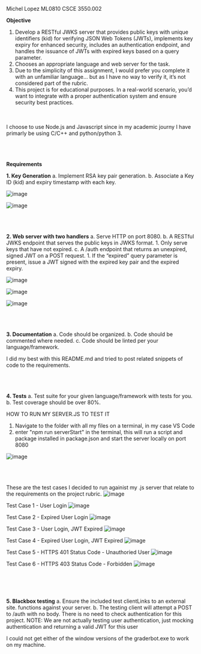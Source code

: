 Michel Lopez
ML0810
CSCE 3550.002 

**Objective**
1. Develop a RESTful JWKS server that provides public keys with unique identifiers (kid) for verifying JSON Web Tokens (JWTs), implements key expiry for enhanced security, includes an authentication endpoint, and handles the issuance of JWTs with expired keys based on a query parameter.
2. Chooses an appropriate language and web server for the task.
3. Due to the simplicity of this assignment, I would prefer you complete it with an unfamiliar language… but as I have no way to verify it, it’s not considered part of the rubric.
4. This project is for educational purposes. In a real-world scenario, you’d want to integrate with a proper authentication system and ensure security best practices.

<br/><br/>
I choose to use Node.js and Javascript since in my academic journy I have primarly be using C/C++ and python/python 3.
<br/><br/>
<br/><br/>

**Requirements**

**1. Key Generation** a. Implement RSA key pair generation. b. Associate a Key ID (kid) and expiry timestamp with each key.


![image](https://github.com/zzyztx/Project1/assets/91233057/43f371d4-5956-4b3a-aac4-1e18ceaece56)

![image](https://github.com/zzyztx/Project1/assets/91233057/bdb66519-ef03-4b12-923d-f9feb50d3312)
<br/><br/>
<br/><br/>


**2. Web server with two handlers** a. Serve HTTP on port 8080. b. A RESTful JWKS endpoint that serves the public keys in JWKS format. 1. Only serve keys that have not expired. c. A /auth endpoint that returns an unexpired, signed JWT on a POST request. 1. If the “expired” query parameter is present, issue a JWT signed with the expired key pair and the expired expiry.

![image](https://github.com/zzyztx/Project1/assets/91233057/b4e179c3-54aa-4fa2-9e72-0f590cd03ab8)

![image](https://github.com/zzyztx/Project1/assets/91233057/e95d93fc-b6b0-4cdb-90bd-d914a9466541)

![image](https://github.com/zzyztx/Project1/assets/91233057/58b2e622-701b-477e-9b7b-902e97ff2599)
<br/><br/>
<br/><br/>


**3. Documentation** a. Code should be organized. b. Code should be commented where needed. c. Code should be linted per your language/framework.

I did my best with this README.md and tried to post related snippets of code to the requirements.
<br/><br/>
<br/><br/>


**4. Tests** a. Test suite for your given language/framework with tests for you. b. Test coverage should be over 80%.

HOW TO RUN MY SERVER.JS TO TEST IT
1. Navigate to the folder with all my files on a terminal, in my case VS Code
2. enter "npm run serverStart" in the terminal, this will run a script and package installed in package.json and start the server locally on port 8080

![image](https://github.com/zzyztx/Project1/assets/91233057/7b454939-416f-4df0-b45d-4ef608f54c3e)
<br/><br/>
<br/><br/>

These are the test cases I decided to run againist my .js server that relate to the requirements on the project rubric.
![image](https://github.com/zzyztx/Project1/assets/91233057/45657978-bbd3-4926-a6bb-2336910239d3)


Test Case 1 - User Login
![image](https://github.com/zzyztx/Project1/assets/91233057/dc86e78a-7d3f-4f96-b9b3-892f5e0eb9cb)


Test Case 2 - Expired User Login
![image](https://github.com/zzyztx/Project1/assets/91233057/8aea9702-53a3-4f86-a68a-2821c69fa528)


Test Case 3 - User Login, JWT Expired
![image](https://github.com/zzyztx/Project1/assets/91233057/0aafa25c-f007-4fa1-8e2b-57a901f0ec07)


Test Case 4 - Expired User Login, JWT Expired
![image](https://github.com/zzyztx/Project1/assets/91233057/2b4739b0-5477-49de-a9a6-4f14235eed3a)


Test Case 5 - HTTPS 401 Status Code - Unauthoried User
![image](https://github.com/zzyztx/Project1/assets/91233057/af0896bf-164c-4869-b323-4c6ea61c2746)


Test Case 6 - HTTPS 403 Status Code - Forbidden
![image](https://github.com/zzyztx/Project1/assets/91233057/96a5a59d-527c-4d63-b1ed-802766ce35be)




<br/><br/>
<br/><br/>
**5. Blackbox testing** a. Ensure the included test clientLinks to an external site. functions against your server. b. The testing client will attempt a POST to /auth with no body. There is no need to check authentication for this project. NOTE: We are not actually testing user authentication, just mocking authentication and returning a valid JWT for this user

I could not get either of the window versions of the graderbot.exe to work on my machine.
